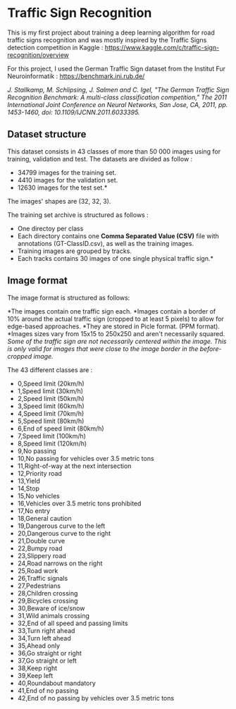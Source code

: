 # Traffic Sign Recognition
This is my first project about training a deep learning algorithm for road traffic signs recognition and was mostly inspired by the Traffic Signs detection competition in Kaggle : https://www.kaggle.com/c/traffic-sign-recognition/overview

For this project, I used the German Traffic Sign dataset from the Institut Fur Neuroinformatik :  https://benchmark.ini.rub.de/

_J. Stallkamp, M. Schlipsing, J. Salmen and C. Igel, "The German Traffic Sign Recognition Benchmark: A multi-class classification competition," The 2011 International Joint Conference on Neural Networks, San Jose, CA, 2011, pp. 1453-1460, doi: 10.1109/IJCNN.2011.6033395._

## Dataset structure

This dataset consists in 43 classes of more than 50 000 images using for training, validation and test. The datasets are divided as follow :

- 34799 images for the training set.
- 4410 images for the validation set.
- 12630 images for the test set.*

The images' shapes are (32, 32, 3).

The training set archive is structured as follows :
* One directoy per class 
* Each directory contains one **Comma Separated Value (CSV)** file with annotations (GT-ClassID.csv), as well as the training images.
* Training images are grouped by tracks.
* Each tracks contains 30 images of one single physical traffic sign.*
  
## Image format

The image format is structured as follows:

*The images contain one traffic sign each.
*Images contain a border of 10% around the actual traffic sign (cropped to at least 5 pixels) to allow for edge-based approaches.
*They are stored in Picle format. (PPM format).
*Images sizes vary from 15x15 to 250x250 and aren't necessarily squared.
*Some of the traffic sign are not necessarily centered within the image. This is only valid for images that were close to the image border in the before-cropped image.*

The 43 different classes are :

* 0,Speed limit (20km/h)
* 1,Speed limit (30km/h)
* 2,Speed limit (50km/h)
* 3,Speed limit (60km/h)
* 4,Speed limit (70km/h)
* 5,Speed limit (80km/h)
* 6,End of speed limit (80km/h)
* 7,Speed limit (100km/h)
* 8,Speed limit (120km/h)
* 9,No passing
* 10,No passing for vehicles over 3.5 metric tons
* 11,Right-of-way at the next intersection
* 12,Priority road
* 13,Yield
* 14,Stop
* 15,No vehicles
* 16,Vehicles over 3.5 metric tons prohibited
* 17,No entry
* 18,General caution
* 19,Dangerous curve to the left
* 20,Dangerous curve to the right
* 21,Double curve
* 22,Bumpy road
* 23,Slippery road
* 24,Road narrows on the right
* 25,Road work
* 26,Traffic signals
* 27,Pedestrians
* 28,Children crossing
* 29,Bicycles crossing
* 30,Beware of ice/snow
* 31,Wild animals crossing
* 32,End of all speed and passing limits
* 33,Turn right ahead
* 34,Turn left ahead
* 35,Ahead only
* 36,Go straight or right
* 37,Go straight or left
* 38,Keep right
* 39,Keep left
* 40,Roundabout mandatory
* 41,End of no passing
* 42,End of no passing by vehicles over 3.5 metric tons

